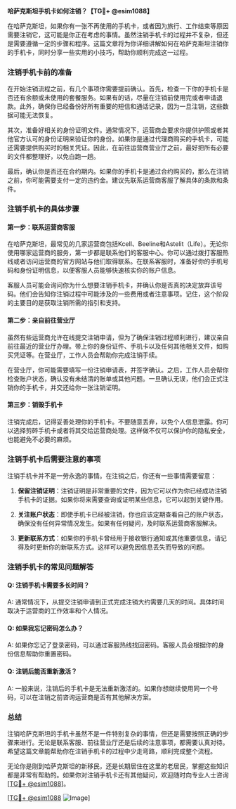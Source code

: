 **哈萨克斯坦手机卡如何注销？【TG💪+ @esim1088】**

在哈萨克斯坦，如果你有一张不再使用的手机卡，或者因为旅行、工作结束等原因需要注销它，这可能是你正在考虑的事情。虽然注销手机卡的过程并不复杂，但还是需要遵循一定的步骤和程序。这篇文章将为你详细讲解如何在哈萨克斯坦注销你的手机卡，同时分享一些实用的小技巧，帮助你顺利完成这一过程。

### 注销手机卡前的准备

在开始注销流程之前，有几个事项你需要提前确认。首先，检查一下你的手机卡是否还有余额或未使用的套餐服务。如果有的话，尽量在注销前使用完或者申请退款。此外，确保你已经备份好所有重要的短信和通话记录，因为一旦注销，这些数据可能无法恢复。

其次，准备好相关的身份证明文件。通常情况下，运营商会要求你提供护照或者其他官方认可的身份证明来验证你的身份。如果你是通过代理商购买的手机卡，可能还需要提供购买时的相关凭证。因此，在前往运营商营业厅之前，最好把所有必要的文件都整理好，以免白跑一趟。

最后，确认你是否还在合约期内。如果你的手机卡是通过合约购买的，那么在注销之前，你可能需要支付一定的违约金。建议先联系运营商客服了解具体的条款和条件。

### 注销手机卡的具体步骤

#### 第一步：联系运营商客服

在哈萨克斯坦，最常见的几家运营商包括Kcell、Beeline和Astelit（Life）。无论你使用哪家运营商的服务，第一步都是联系他们的客服中心。你可以通过拨打客服热线或者访问运营商的官方网站与他们取得联系。在联系客服时，准备好你的手机号码和身份证明信息，以便客服人员能够快速核实你的账户信息。

客服人员可能会询问你为什么想要注销手机卡，并确认你是否真的决定放弃该号码。他们会告知你注销过程中可能涉及的一些费用或者注意事项。记住，这个阶段的主要目的是获取注销所需的指引和支持。

#### 第二步：亲自前往营业厅

虽然有些运营商允许在线提交注销申请，但为了确保注销过程顺利进行，建议亲自前往最近的营业厅办理。带上你的身份证件、手机卡以及任何其他相关文件，如购买凭证等。在营业厅，工作人员会帮助你完成注销手续。

在营业厅，你可能需要填写一份注销申请表，并签字确认。之后，工作人员会帮你检查账户状态，确认没有未结清的账单或其他问题。一旦确认无误，他们会正式注销你的手机卡，并交还给你一张注销证明。

#### 第三步：销毁手机卡

注销完成后，记得妥善处理你的手机卡。不要随意丢弃，以免个人信息泄露。你可以选择剪碎手机卡或者将其交给运营商处理。这样做不仅可以保护你的隐私安全，也能避免不必要的麻烦。

### 注销手机卡后需要注意的事项

注销手机卡并不是一劳永逸的事情。在注销之后，你还有一些事情需要留意：

1. **保留注销证明**：注销证明是非常重要的文件，因为它可以作为你已经成功注销手机卡的证据。如果你将来需要查询或证明某些信息，它可以起到关键作用。
   
2. **关注账户状态**：即使手机卡已经被注销，你也应该定期查看自己的账户状态，确保没有任何异常情况发生。如果有任何疑问，及时联系运营商客服解决。

3. **更新联系方式**：如果你的手机卡曾经用于接收银行通知或其他重要信息，请记得及时更新你的新联系方式。这样可以避免因信息丢失而导致的问题。

### 注销手机卡的常见问题解答

#### Q: 注销手机卡需要多长时间？

A: 通常情况下，从提交注销申请到正式完成注销大约需要几天的时间。具体时间取决于运营商的工作效率和个人情况。

#### Q: 如果我忘记密码怎么办？

A: 如果你忘记了登录密码，可以通过客服热线找回密码。客服人员会根据你的身份信息帮助你重置密码。

#### Q: 注销后能否重新激活？

A: 一般来说，注销后的手机卡是无法重新激活的。如果你想继续使用同一个号码，可以在注销之前咨询运营商是否有其他解决方案。

### 总结

注销哈萨克斯坦的手机卡虽然不是一件特别复杂的事情，但还是需要按照正确的步骤来进行。无论是联系客服、前往营业厅还是后续的注意事项，都需要认真对待。希望这篇文章能帮助你在注销手机卡的过程中少走弯路，顺利完成整个流程。

无论你是刚到哈萨克斯坦的新移民，还是长期居住在这里的老居民，掌握这些知识都是非常有帮助的。如果你对注销手机卡还有其他疑问，欢迎随时向专业人士咨询[[TG💪+ @esim1088](https://t.me/s/esim1088)]。

[[TG💪+ @esim1088](https://t.me/s/esim1088) ![Image](https://i.postimg.cc/4NQfJmqS/Snipaste-2025-05-13-00-14-12.png)]